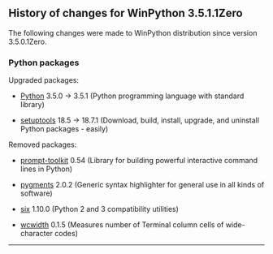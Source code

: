 ﻿## History of changes for WinPython 3.5.1.1Zero

The following changes were made to WinPython distribution since version 3.5.0.1Zero.

### Python packages

Upgraded packages:

  * [Python](http://www.python.org/) 3.5.0 → 3.5.1 (Python programming language with standard library)
  * [setuptools](http://pypi.python.org/pypi/setuptools) 18.5 → 18.7.1 (Download, build, install, upgrade, and uninstall Python packages - easily)

Removed packages:

  * [prompt-toolkit](http://pypi.python.org/pypi/prompt-toolkit) 0.54 (Library for building powerful interactive command lines in Python)
  * [pygments](http://pygments.org) 2.0.2 (Generic syntax highlighter for general use in all kinds of software)
  * [six](http://pypi.python.org/pypi/six) 1.10.0 (Python 2 and 3 compatibility utilities)
  * [wcwidth](http://pypi.python.org/pypi/wcwidth) 0.1.5 (Measures number of Terminal column cells of wide-character codes)

* * *

